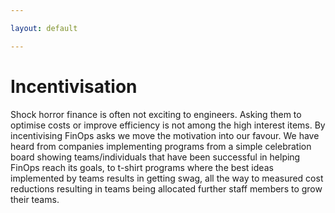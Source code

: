 ```yaml
---

layout: default

---
```


# Incentivisation

Shock horror finance is often not exciting to engineers. Asking them to optimise costs or improve efficiency is not among the high interest items. By incentivising FinOps asks we move the motivation into our favour. We have heard from companies implementing programs from a simple celebration board showing teams/individuals that have been successful in helping FinOps reach its goals, to t-shirt programs where the best ideas implemented by teams results in getting swag, all the way to measured cost reductions resulting in teams being allocated further staff members to grow their teams.
